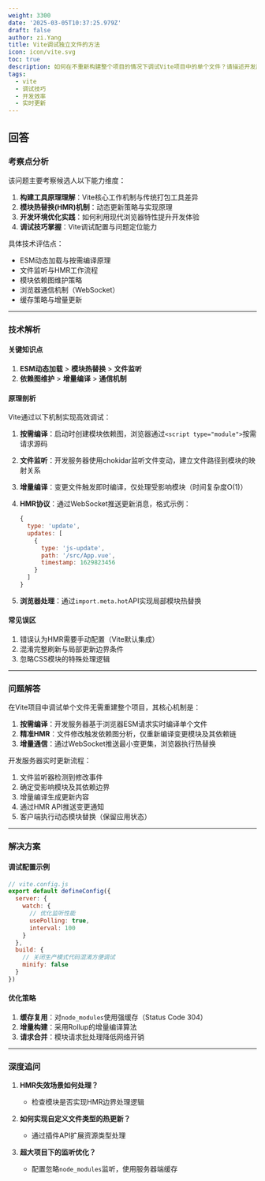 ```yaml
---
weight: 3300
date: '2025-03-05T10:37:25.979Z'
draft: false
author: zi.Yang
title: Vite调试独立文件的方法
icon: icon/vite.svg
toc: true
description: 如何在不重新构建整个项目的情况下调试Vite项目中的单个文件？请描述开发服务器的实时更新机制如何支持局部修改？
tags:
  - vite
  - 调试技巧
  - 开发效率
  - 实时更新
---
```


## 回答

### 考察点分析

该问题主要考察候选人以下能力维度：

1. **构建工具原理理解**：Vite核心工作机制与传统打包工具差异
2. **模块热替换(HMR)机制**：动态更新策略与实现原理
3. **开发环境优化实践**：如何利用现代浏览器特性提升开发体验
4. **调试技巧掌握**：Vite调试配置与问题定位能力

具体技术评估点：

- ESM动态加载与按需编译原理
- 文件监听与HMR工作流程
- 模块依赖图维护策略
- 浏览器通信机制（WebSocket）
- 缓存策略与增量更新

---

### 技术解析

#### 关键知识点

1. **ESM动态加载** > **模块热替换** > **文件监听**
2. **依赖图维护** > **增量编译** > **通信机制**

#### 原理剖析

Vite通过以下机制实现高效调试：

1. **按需编译**：启动时创建模块依赖图，浏览器通过`<script type="module">`按需请求源码
2. **文件监听**：开发服务器使用chokidar监听文件变动，建立文件路径到模块的映射关系
3. **增量编译**：变更文件触发即时编译，仅处理受影响模块（时间复杂度O(1)）
4. **HMR协议**：通过WebSocket推送更新消息，格式示例：

   ```javascript
   {
     type: 'update',
     updates: [
       {
         type: 'js-update',
         path: '/src/App.vue',
         timestamp: 1629823456
       }
     ]
   }
   ```

5. **浏览器处理**：通过`import.meta.hot`API实现局部模块热替换

#### 常见误区

1. 错误认为HMR需要手动配置（Vite默认集成）
2. 混淆完整刷新与局部更新边界条件
3. 忽略CSS模块的特殊处理逻辑

---

### 问题解答

在Vite项目中调试单个文件无需重建整个项目，其核心机制是：

1. **按需编译**：开发服务器基于浏览器ESM请求实时编译单个文件
2. **精准HMR**：文件修改触发依赖图分析，仅重新编译变更模块及其依赖链
3. **增量通信**：通过WebSocket推送最小变更集，浏览器执行热替换

开发服务器实时更新流程：

1. 文件监听器检测到修改事件
2. 确定受影响模块及其依赖边界
3. 增量编译生成更新内容
4. 通过HMR API推送变更通知
5. 客户端执行动态模块替换（保留应用状态）

---

### 解决方案

#### 调试配置示例

```javascript
// vite.config.js
export default defineConfig({
  server: {
    watch: {
      // 优化监听性能
      usePolling: true,
      interval: 100
    }
  },
  build: {
    // 关闭生产模式代码混淆方便调试
    minify: false
  }
})
```

#### 优化策略

1. **缓存复用**：对`node_modules`使用强缓存（Status Code 304）
2. **增量构建**：采用Rollup的增量编译算法
3. **请求合并**：模块请求批处理降低网络开销

---

### 深度追问

1. **HMR失效场景如何处理？**  
   - 检查模块是否实现HMR边界处理逻辑

2. **如何实现自定义文件类型的热更新？**  
   - 通过插件API扩展资源类型处理

3. **超大项目下的监听优化？**  
   - 配置忽略`node_modules`监听，使用服务器端缓存
